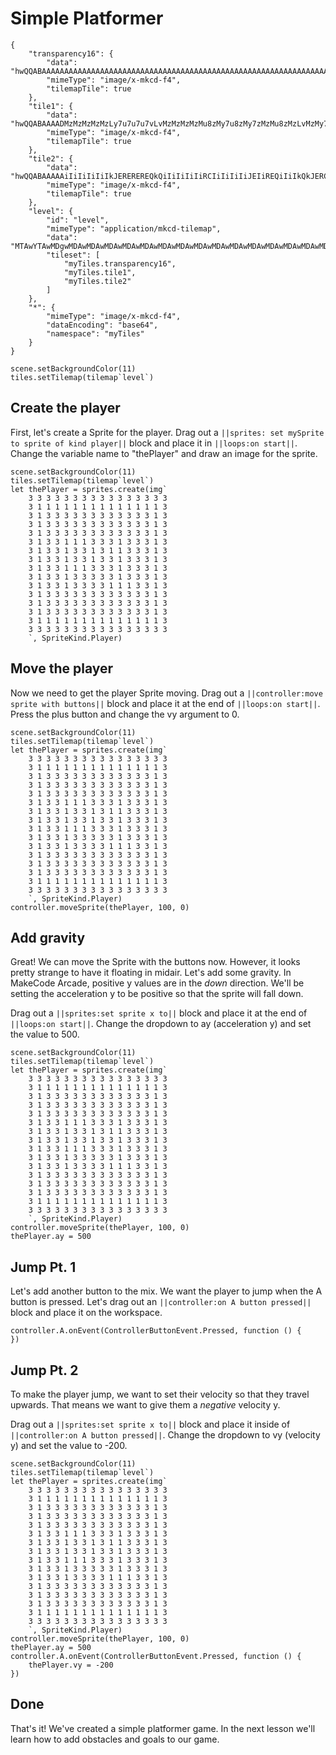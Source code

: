 # Simple Platformer

```jres
{
    "transparency16": {
        "data": "hwQQABAAAAAAAAAAAAAAAAAAAAAAAAAAAAAAAAAAAAAAAAAAAAAAAAAAAAAAAAAAAAAAAAAAAAAAAAAAAAAAAAAAAAAAAAAAAAAAAAAAAAAAAAAAAAAAAAAAAAAAAAAAAAAAAAAAAAAAAAAAAAAAAAAAAAAAAAAAAAAAAAAAAAAAAAAAAAAAAA==",
        "mimeType": "image/x-mkcd-f4",
        "tilemapTile": true
    },
    "tile1": {
        "data": "hwQQABAAAADMzMzMzMzMzLy7u7u7u7vLvMzMzMzMzMu8zMy7u8zMy7zMzMu8zMzLvMzMy7vMzMu8zMzMzMzMy7zMzMy7zMzLvMzMzMvMzMu8zMzMvMzMy7zMzMzMzMzLvMzMzLvMzMu8zMy7u8zMy7zMzMzMzMzLvLu7u7u7u8vMzMzMzMzMzA==",
        "mimeType": "image/x-mkcd-f4",
        "tilemapTile": true
    },
    "tile2": {
        "data": "hwQQABAAAAAiIiIiIiIiIkJEREREREQkQiIiIiIiIiRCIiIiIiIiJEIiREQiIiIkQkJERCIkJCRCQiREJCQkJEJCREQiQiIkQkJERCRCIiRCQiREIiQkJEIiREQkJCQkQiIiIiIiIiRCIiIiIiIiJEIiIiIiIiIkQkRERERERCQiIiIiIiIiIg==",
        "mimeType": "image/x-mkcd-f4",
        "tilemapTile": true
    },
    "level": {
        "id": "level",
        "mimeType": "application/mkcd-tilemap",
        "data": "MTAwYTAwMDgwMDAwMDAwMDAwMDAwMDAwMDAwMDAwMDAwMDAwMDAwMDAwMDAwMDAwMDAwMDAwMDAwMDAwMDAwMDAwMDAwMDAwMDAwMDAwMDAwMDAwMDAwMDAwMDAwMDAwMDAwMDAwMDAwMDAwMDAwMDAwMDAwMDAwMDAwMDAwMDAwMDAxMDEwMTAxMDEwMTAyMDIwMjAxMDEwMTAxMDEwMTAxMDEwMTAxMDEwMDAwMDAwMDAwMDAwMDAwMDAwMDAwMDAwMDAwMDAwMDAwMDAwMDAwMDAwMDAwMDAwMDAwMDAwMDAwMDAyMjIyMjIwMDIwMjIyMjIyMjIyMg==",
        "tileset": [
            "myTiles.transparency16",
            "myTiles.tile1",
            "myTiles.tile2"
        ]
    },
    "*": {
        "mimeType": "image/x-mkcd-f4",
        "dataEncoding": "base64",
        "namespace": "myTiles"
    }
}
```

```template
scene.setBackgroundColor(11)
tiles.setTilemap(tilemap`level`)
```

## Create the player

First, let's create a Sprite for the player.
Drag out a ``||sprites: set mySprite to sprite of kind player||``
block and place it in ``||loops:on start||``.
Change the variable name to "thePlayer" and draw an image for the sprite.

```blocks
scene.setBackgroundColor(11)
tiles.setTilemap(tilemap`level`)
let thePlayer = sprites.create(img`
    3 3 3 3 3 3 3 3 3 3 3 3 3 3 3 3
    3 1 1 1 1 1 1 1 1 1 1 1 1 1 1 3
    3 1 3 3 3 3 3 3 3 3 3 3 3 3 1 3
    3 1 3 3 3 3 3 3 3 3 3 3 3 3 1 3
    3 1 3 3 3 3 3 3 3 3 3 3 3 3 1 3
    3 1 3 3 1 1 1 3 3 3 1 3 3 3 1 3
    3 1 3 3 1 3 3 1 3 1 1 3 3 3 1 3
    3 1 3 3 1 3 3 1 3 3 1 3 3 3 1 3
    3 1 3 3 1 1 1 3 3 3 1 3 3 3 1 3
    3 1 3 3 1 3 3 3 3 3 1 3 3 3 1 3
    3 1 3 3 1 3 3 3 3 1 1 1 3 3 1 3
    3 1 3 3 3 3 3 3 3 3 3 3 3 3 1 3
    3 1 3 3 3 3 3 3 3 3 3 3 3 3 1 3
    3 1 3 3 3 3 3 3 3 3 3 3 3 3 1 3
    3 1 1 1 1 1 1 1 1 1 1 1 1 1 1 3
    3 3 3 3 3 3 3 3 3 3 3 3 3 3 3 3
    `, SpriteKind.Player)
```

## Move the player

Now we need to get the player Sprite moving.
Drag out a ``||controller:move sprite with buttons||``
block and place it at the end of ``||loops:on start||``.
Press the plus button and change the vy argument to 0.

```blocks
scene.setBackgroundColor(11)
tiles.setTilemap(tilemap`level`)
let thePlayer = sprites.create(img`
    3 3 3 3 3 3 3 3 3 3 3 3 3 3 3 3
    3 1 1 1 1 1 1 1 1 1 1 1 1 1 1 3
    3 1 3 3 3 3 3 3 3 3 3 3 3 3 1 3
    3 1 3 3 3 3 3 3 3 3 3 3 3 3 1 3
    3 1 3 3 3 3 3 3 3 3 3 3 3 3 1 3
    3 1 3 3 1 1 1 3 3 3 1 3 3 3 1 3
    3 1 3 3 1 3 3 1 3 1 1 3 3 3 1 3
    3 1 3 3 1 3 3 1 3 3 1 3 3 3 1 3
    3 1 3 3 1 1 1 3 3 3 1 3 3 3 1 3
    3 1 3 3 1 3 3 3 3 3 1 3 3 3 1 3
    3 1 3 3 1 3 3 3 3 1 1 1 3 3 1 3
    3 1 3 3 3 3 3 3 3 3 3 3 3 3 1 3
    3 1 3 3 3 3 3 3 3 3 3 3 3 3 1 3
    3 1 3 3 3 3 3 3 3 3 3 3 3 3 1 3
    3 1 1 1 1 1 1 1 1 1 1 1 1 1 1 3
    3 3 3 3 3 3 3 3 3 3 3 3 3 3 3 3
    `, SpriteKind.Player)
controller.moveSprite(thePlayer, 100, 0)
```

## Add gravity

Great! We can move the Sprite with the buttons now.
However, it looks pretty strange to have it floating in midair.
Let's add some gravity.
In MakeCode Arcade, positive y values are in the *down* direction.
We'll be setting the acceleration y to be positive so that the sprite will fall down.

Drag out a ``||sprites:set sprite x to||`` block and place it at the end of ``||loops:on start||``.
Change the dropdown to ay (acceleration y) and set the value to 500.



```blocks
scene.setBackgroundColor(11)
tiles.setTilemap(tilemap`level`)
let thePlayer = sprites.create(img`
    3 3 3 3 3 3 3 3 3 3 3 3 3 3 3 3
    3 1 1 1 1 1 1 1 1 1 1 1 1 1 1 3
    3 1 3 3 3 3 3 3 3 3 3 3 3 3 1 3
    3 1 3 3 3 3 3 3 3 3 3 3 3 3 1 3
    3 1 3 3 3 3 3 3 3 3 3 3 3 3 1 3
    3 1 3 3 1 1 1 3 3 3 1 3 3 3 1 3
    3 1 3 3 1 3 3 1 3 1 1 3 3 3 1 3
    3 1 3 3 1 3 3 1 3 3 1 3 3 3 1 3
    3 1 3 3 1 1 1 3 3 3 1 3 3 3 1 3
    3 1 3 3 1 3 3 3 3 3 1 3 3 3 1 3
    3 1 3 3 1 3 3 3 3 1 1 1 3 3 1 3
    3 1 3 3 3 3 3 3 3 3 3 3 3 3 1 3
    3 1 3 3 3 3 3 3 3 3 3 3 3 3 1 3
    3 1 3 3 3 3 3 3 3 3 3 3 3 3 1 3
    3 1 1 1 1 1 1 1 1 1 1 1 1 1 1 3
    3 3 3 3 3 3 3 3 3 3 3 3 3 3 3 3
    `, SpriteKind.Player)
controller.moveSprite(thePlayer, 100, 0)
thePlayer.ay = 500
```

## Jump Pt. 1

Let's add another button to the mix.
We want the player to jump when the A button is pressed.
Let's drag out an ``||controller:on A button pressed||`` block and place it on the workspace.

```blocks
controller.A.onEvent(ControllerButtonEvent.Pressed, function () {
})
```

## Jump Pt. 2

To make the player jump, we want to set their velocity so that they travel upwards.
That means we want to give them a *negative* velocity y.

Drag out a ``||sprites:set sprite x to||`` block and place it inside of ``||controller:on A button pressed||``.
Change the dropdown to vy (velocity y) and set the value to -200.

```blocks
scene.setBackgroundColor(11)
tiles.setTilemap(tilemap`level`)
let thePlayer = sprites.create(img`
    3 3 3 3 3 3 3 3 3 3 3 3 3 3 3 3
    3 1 1 1 1 1 1 1 1 1 1 1 1 1 1 3
    3 1 3 3 3 3 3 3 3 3 3 3 3 3 1 3
    3 1 3 3 3 3 3 3 3 3 3 3 3 3 1 3
    3 1 3 3 3 3 3 3 3 3 3 3 3 3 1 3
    3 1 3 3 1 1 1 3 3 3 1 3 3 3 1 3
    3 1 3 3 1 3 3 1 3 1 1 3 3 3 1 3
    3 1 3 3 1 3 3 1 3 3 1 3 3 3 1 3
    3 1 3 3 1 1 1 3 3 3 1 3 3 3 1 3
    3 1 3 3 1 3 3 3 3 3 1 3 3 3 1 3
    3 1 3 3 1 3 3 3 3 1 1 1 3 3 1 3
    3 1 3 3 3 3 3 3 3 3 3 3 3 3 1 3
    3 1 3 3 3 3 3 3 3 3 3 3 3 3 1 3
    3 1 3 3 3 3 3 3 3 3 3 3 3 3 1 3
    3 1 1 1 1 1 1 1 1 1 1 1 1 1 1 3
    3 3 3 3 3 3 3 3 3 3 3 3 3 3 3 3
    `, SpriteKind.Player)
controller.moveSprite(thePlayer, 100, 0)
thePlayer.ay = 500
controller.A.onEvent(ControllerButtonEvent.Pressed, function () {
    thePlayer.vy = -200
})
```

## Done

That's it! We've created a simple platformer game.
In the next lesson we'll learn how to add obstacles and goals to our game.